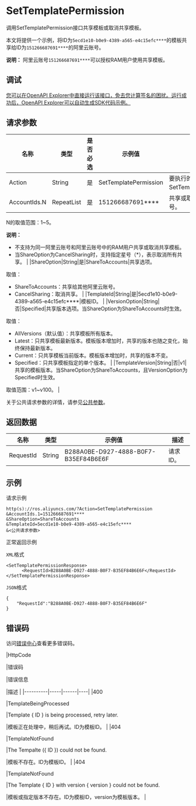 # SetTemplatePermission

调用SetTemplatePermission接口共享模板或取消共享模板。

本文将提供一个示例，将ID为`5ecd1e10-b0e9-4389-a565-e4c15efc****`的模板共享给ID为`151266687691****`的阿里云账号。

**说明：** 阿里云账号`151266687691****`可以授权RAM用户使用共享模板。

## 调试

[您可以在OpenAPI Explorer中直接运行该接口，免去您计算签名的困扰。运行成功后，OpenAPI Explorer可以自动生成SDK代码示例。](https://api.aliyun.com/#product=ROS&api=SetTemplatePermission&type=RPC&version=2019-09-10)

## 请求参数

|名称|类型|是否必选|示例值|描述|
|--|--|----|---|--|
|Action|String|是|SetTemplatePermission|要执行的操作，取值：SetTemplatePermission。 |
|AccountIds.N|RepeatList|是|151266687691\*\*\*\*|共享或取消共享的阿里云账号。

 N的取值范围：1~5。

 **说明：**

-   不支持为同一阿里云账号和阿里云账号中的RAM用户共享或取消共享模板。
-   当ShareOption为CancelSharing时，支持指定星号（\*），表示取消所有共享。 |
|ShareOption|String|是|ShareToAccounts|共享选项。

 取值：

 -   ShareToAccounts：共享给其他阿里云账号。
-   CancelSharing：取消共享。 |
|TemplateId|String|是|5ecd1e10-b0e9-4389-a565-e4c15efc\*\*\*\*|模板ID。 |
|VersionOption|String|否|Specified|共享版本选项。当ShareOption为ShareToAccounts时生效。

 取值：

 -   AllVersions（默认值）：共享模板所有版本。
-   Latest：只共享模板最新版本。模板版本增加时，共享的版本也随之变化，始终保持最新版本。
-   Current：只共享模板当前版本。模板版本增加时，共享的版本不变。
-   Specified：只共享模板指定的单个版本。 |
|TemplateVersion|String|否|v1|共享的模板版本。当ShareOption为ShareToAccounts，且VersionOption为Specified时生效。

 取值范围：v1~v100。 |

关于公共请求参数的详情，请参见[公共参数](~~131957~~)。

## 返回数据

|名称|类型|示例值|描述|
|--|--|---|--|
|RequestId|String|B288A0BE-D927-4888-B0F7-B35EF84B6E6F|请求ID。 |

## 示例

请求示例

```
http(s)://ros.aliyuncs.com/?Action=SetTemplatePermission
&AccountIds.1=151266687691****
&ShareOption=ShareToAccounts
&TemplateId=5ecd1e10-b0e9-4389-a565-e4c15efc****
&<公共请求参数>
```

正常返回示例

`XML`格式

```
<SetTemplatePermissionResponse>
      <RequestId>B288A0BE-D927-4888-B0F7-B35EF84B6E6F</RequestId>
</SetTemplatePermissionResponse>
```

`JSON`格式

```
{
    "RequestId":"B288A0BE-D927-4888-B0F7-B35EF84B6E6F"
}
```

## 错误码

访问[错误中心](https://error-center.aliyun.com/status/product/ROS)查看更多错误码。

|HttpCode

|错误码

|错误信息

|描述 |
|----------|-----|------|----|
|400

|TemplateBeingProcessed

|Template \{ ID \} is being processed, retry later.

|模板正在处理中，稍后再试。ID为模板ID。 |
|404

|TemplateNotFound

|The Tempalte \(\{ ID \}\) could not be found.

|模板不存在。ID为模板ID。 |
|404

|TemplateNotFound

|The Template \{ ID \} with version \{ version \} could not be found.

|模板或指定版本不存在。ID为模板ID，version为模板版本。 |

